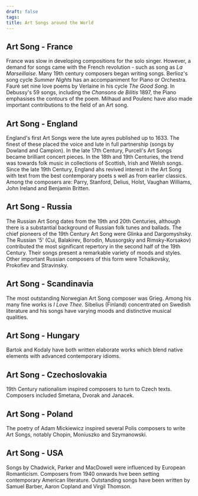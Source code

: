 ```yaml
---
draft: false
tags:
title: Art Songs around the World
---
```

## Art Song - France
France was slow in developing compositions for the solo singer. However, a demand for songs came with the French revolution - such as song as *La Marseillaise*. Many 19th century composers began writing songs. Berlioz's song cycle *Summer Nights* has an accompaniment for Piano or Orchestra. Fauré set nine love poems by Verlaine in his cycle *The Good Song*. In Debussy's 59 songs, including the *Chansons de Bilitis* 1897, the Piano emphasises the contours of the poem. Milhaud and Poulenc have also made important contributions to the field of an Art song.

## Art Song - England
England's first Art Songs were the lute ayres published up to 1633. The finest of these placed the voice and lute in full partnership (songs by Dowland and Campion). In the late 17th Century, Purcell's Art Songs became brilliant concert pieces. In the 18th and 19th Centuries, the trend was towards folk music in collections of Scottish, Irish and Welsh songs. Since the late 19th Century, England ahs revived interest in the Art Song with text from the best contemporary poets s well as from earlier classics. Among the composers are: Parry, Stanford, Delius, Holst, Vaughan Williams, John Ireland and Benjamin Britten. 

## Art Song - Russia
The Russian Art Song dates from the 19th and 20th Centuries, although there is a substantial background of Russian folk tunes and ballads. The chief pioneers of the 19th Century Art Song were Glinka and Dargomyshsky. The Russian '5' (Cui, Balakirev, Borodin, Mussorgsky and Rimsky-Korsakov) contributed the most significant repertory in the second half of the 19th Century. Their songs present a remarkable variety of moods and styles. Other important Russian composers of this form were Tchaikovsky, Prokofiev and Stravinsky.

## Art Song - Scandinavia
The most outstanding Norwegian Art Song composer was Grieg. Among his many fine works is *I Love Thee*. Sibelius (Finland) concentrated on Swedish literature and his songs have varying moods and distinctive musical qualities.

## Art Song - Hungary
Bartok and Kodaly have both written elaborate works which blend native elements with advanced contemporary idioms.

## Art Song - Czechoslovakia
19th Century nationalism inspired composers to turn to Czech texts. Composers included Smetana, Dvorak and Janacek.

## Art Song - Poland
The poetry of Adam Mickiewicz inspired several Polis composers to write Art Songs, notably Chopin, Moniuszko and Szymanowski.

## Art Song - USA
Songs by Chadwick, Parker and MacDowell were influenced by European Romanticism. Composers from 1940 onwards hve been setting contemporary American literature. Outstanding songs have been written by Samuel Barber, Aaron Copland and Virgil Thomson.

